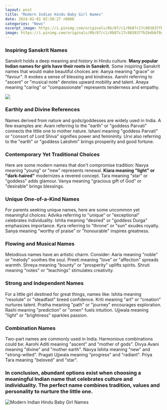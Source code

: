 ```yaml
---
layout: post
title: "Modern Indian Hindu Baby Girl Names"
date: 2024-02-01 02:50:27 +0000
categories: "News"
excerpt_image: https://i.pinimg.com/originals/0b/87/c1/0b87c17c803837fb2bdbbf8def5c9bda.jpg
image: https://i.pinimg.com/originals/0b/87/c1/0b87c17c803837fb2bdbbf8def5c9bda.jpg
---
```


### Inspiring Sanskrit Names
Sanskrit holds a deep meaning and history in Hindu culture. **Many popular Indian names for girls have their roots in Sanskrit.** Some inspiring Sanskrit names that would make beautiful choices are: 
Aanya meaning "grace" or "favour". It evokes a sense of blessing and kindness. Aarohi referring to "ascent" or "musical note" denotes upward mobility and talent. Anaya meaning "caring" or "compassionate" represents tenderness and empathy. 

![](https://www.ispyfabulous.com/wp-content/uploads/2020/05/indian-3-683x1024.png)
### Earthly and Divine References  
Names derived from nature and gods/goddesses are widely used in India. A few examples are:
Avani referring to the "earth" or "goddess Parvati" connects the little one to mother nature. Ishani meaning "goddess Parvati" or "consort of Lord Shiva" signifies power and femininity. Urvi also referring to the "earth" or "goddess Lakshmi" brings prosperity and good fortune. 
### Contemporary Yet Traditional Choices
Here are some modern names that don't compromise tradition:
Navya meaning "young" or "new" represents renewal. **Kiara meaning "light" or "dark-haired"** modernizes a revered concept. Tara meaning "star" or "goddess" adds glamour. Vanya meaning "gracious gift of God" or "desirable" brings blessings.  
### Unique One-of-a-Kind Names
For parents seeking unique names, here are some uncommon yet meaningful choices: 
Advika referring to "unique" or "exceptional" celebrates individuality. Ishita meaning "desired" or "goddess Durga" emphasizes importance. Kyra referring to "throne" or "sun" exudes royalty. Sanya meaning "worthy of praise" or "honourable" inspires greatness.
### Flowing and Musical Names  
Melodious names have an artistic charm. Consider:
Aaria meaning "noble" or "melody" soothes the soul. Preeti meaning "love" or "affection" spreads warmth. Shreya meaning "bounty" or "prosperity" uplifts spirits. Shruti meaning "notes" or "teachings" stimulates creativity. 
### Strong and Independent Names
For a little girl destined for great things, names like:
Ishita meaning "resolute" or "steadfast" breed confidence. Kriti meaning "art" or "creation" nurtures talent. Pratha meaning "path" or "journey" encourages exploration. Rashi meaning "prediction" or "omen" fuels intuition. Ujjwala meaning "light" or "brightness" sparkles passion.
### Combination Names  
Two-part names are commonly used in India. Harmonious combinations could be:
Aarohi Aditi meaning "ascent" and "mother of gods". Divya Avani meaning "divine" and "mother earth". Navya Ishita meaning "new" and "strong-willed". Pragati Ujjwala meaning "progress" and "radiant". Priya Tara meaning "beloved" and "star".
### In conclusion, abundant options exist when choosing a meaningful Indian name that celebrates culture and individuality. The perfect name combines tradition, values and personality to nurture the little one.
![Modern Indian Hindu Baby Girl Names](https://i.pinimg.com/originals/0b/87/c1/0b87c17c803837fb2bdbbf8def5c9bda.jpg)